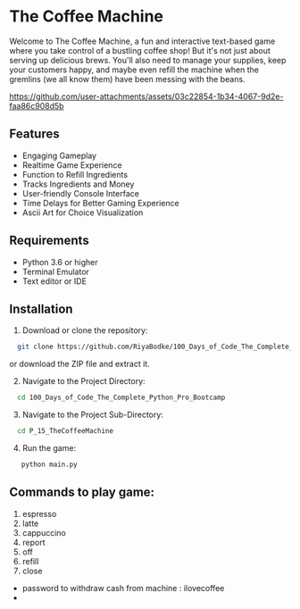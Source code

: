 # The Coffee Machine

 Welcome to The Coffee Machine, a fun and interactive text-based game where you take control of a bustling coffee shop! But it's not just about serving up delicious brews. You'll also need to manage your supplies, keep your customers happy, and maybe even refill the machine when the gremlins (we all know them) have been messing with the beans.

https://github.com/user-attachments/assets/03c22854-1b34-4067-9d2e-faa86c908d5b

## Features

- Engaging Gameplay
- Realtime Game Experience
- Function to Refill Ingredients
- Tracks Ingredients and Money
- User-friendly Console Interface
- Time Delays for Better Gaming Experience
- Ascii Art for Choice Visualization

## Requirements

- Python 3.6 or higher
- Terminal Emulator
- Text editor or IDE 
  
## Installation

1. Download or clone the repository:

```sh
  git clone https://github.com/RiyaBodke/100_Days_of_Code_The_Complete_Python_Pro_Bootcamp
```
or download the ZIP file and extract it.

2. Navigate to the Project Directory:

```sh
  cd 100_Days_of_Code_The_Complete_Python_Pro_Bootcamp
```

3. Navigate to the Project Sub-Directory:

```sh
  cd P_15_TheCoffeeMachine
```

4. Run the game:

```sh
   python main.py
```

## Commands to play game: 

1. espresso
2. latte
3. cappuccino
4. report
5. off
6. refill
7. close

- password to withdraw cash from machine : ilovecoffee
- 
